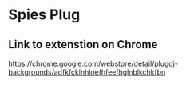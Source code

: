 Spies Plug
==========

## Link to extenstion on Chrome

https://chrome.google.com/webstore/detail/plugdj-backgrounds/adfkfcklnhloefhfeefhglnblkchkfbn
